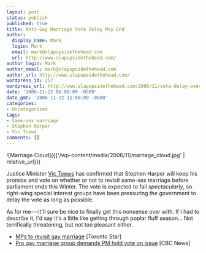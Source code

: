 ```yaml
---
layout: post
status: publish
published: true
title: Anti-Gay Marriage Vote Delay May End
author:
  display_name: Mark
  login: Mark
  email: mark@slapupsidethehead.com
  url: http://www.slapupsidethehead.com/
author_login: Mark
author_email: mark@slapupsidethehead.com
author_url: http://www.slapupsidethehead.com/
wordpress_id: 257
wordpress_url: http://www.slapupsidethehead.com/2006/11/vote-delay-over/
date: '2006-11-22 06:00:09 -0500'
date_gmt: '2006-11-22 11:00:09 -0500'
categories:
- Uncategorized
tags:
- Same-sex marriage
- Stephen Harper
- Vic Toews
comments: []
---
```

![Marriage Cloud]({{'/wp-content/media/2006/11/marriage_cloud.jpg' | relative_url}})

Justice Minister [Vic Toews](http://www.slapupsidethehead.com/2006/07/justice-the-vic-toews-way/ "With his own wacky form of justice!") has confirmed that Stephen Harper will keep his promise and vote on whether or not to revisit same-sex marriage before parliament ends this Winter. The vote is expected to fail _spectacularly_, so right-wing special interest groups have been pressuring the government to delay the vote as long as possible.

As for me---it'll sure be nice to finally get this nonsense over with. If I had to describe it, I'd say it's a little like getting through poplar fluff season... Not terrifically threatening, but not too pleasant either.

- [MPs to revisit gay marriage](http://www.thestar.com/NASApp/cs/ContentServer?pagename=thestar/Layout/Article_Type1&c=Article&cid=1164107110295&call_pageid=968332188492&col=968793972154) [Toronto Star]
- [Pro gay marriage group demands PM hold vote on issue](http://www.cbc.ca/canada/story/2006/11/21/gay-marriage.html) [CBC News]
